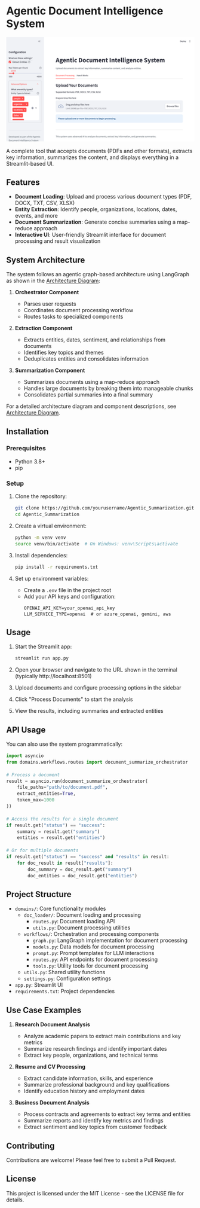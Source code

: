 # Agentic Document Intelligence System

![img.png](img.png)

A complete tool that accepts documents (PDFs and other formats), extracts key information, summarizes the content, and displays everything in a Streamlit-based UI.

## Features

- **Document Loading**: Upload and process various document types (PDF, DOCX, TXT, CSV, XLSX)
- **Entity Extraction**: Identify people, organizations, locations, dates, events, and more
- **Document Summarization**: Generate concise summaries using a map-reduce approach
- **Interactive UI**: User-friendly Streamlit interface for document processing and result visualization

## System Architecture

The system follows an agentic graph-based architecture using LangGraph as shown in the [Architecture Diagram](architecture_diagram.md):

1. **Orchestrator Component**
   - Parses user requests
   - Coordinates document processing workflow
   - Routes tasks to specialized components

2. **Extraction Component**
   - Extracts entities, dates, sentiment, and relationships from documents
   - Identifies key topics and themes
   - Deduplicates entities and consolidates information

3. **Summarization Component**
   - Summarizes documents using a map-reduce approach
   - Handles large documents by breaking them into manageable chunks
   - Consolidates partial summaries into a final summary

For a detailed architecture diagram and component descriptions, see [Architecture Diagram](architecture_diagram.md).

## Installation

### Prerequisites

- Python 3.8+
- pip

### Setup

1. Clone the repository:
   ```bash
   git clone https://github.com/yourusername/Agentic_Summarization.git
   cd Agentic_Summarization
   ```

2. Create a virtual environment:
   ```bash
   python -m venv venv
   source venv/bin/activate  # On Windows: venv\Scripts\activate
   ```

3. Install dependencies:
   ```bash
   pip install -r requirements.txt
   ```

4. Set up environment variables:
   - Create a `.env` file in the project root
   - Add your API keys and configuration:
     ```
     OPENAI_API_KEY=your_openai_api_key
     LLM_SERVICE_TYPE=openai  # or azure_openai, gemini, aws
     ```

## Usage

1. Start the Streamlit app:
   ```bash
   streamlit run app.py
   ```

2. Open your browser and navigate to the URL shown in the terminal (typically http://localhost:8501)

3. Upload documents and configure processing options in the sidebar

4. Click "Process Documents" to start the analysis

5. View the results, including summaries and extracted entities

## API Usage

You can also use the system programmatically:

```python
import asyncio
from domains.workflows.routes import document_summarize_orchestrator

# Process a document
result = asyncio.run(document_summarize_orchestrator(
    file_paths="path/to/document.pdf",
    extract_entities=True,
    token_max=1000
))

# Access the results for a single document
if result.get("status") == "success":
    summary = result.get("summary")
    entities = result.get("entities")

# Or for multiple documents
if result.get("status") == "success" and "results" in result:
    for doc_result in result["results"]:
        doc_summary = doc_result.get("summary")
        doc_entities = doc_result.get("entities")
```

## Project Structure

- `domains/`: Core functionality modules
  - `doc_loader/`: Document loading and processing
    - `routes.py`: Document loading API
    - `utils.py`: Document processing utilities
  - `workflows/`: Orchestration and processing components
    - `graph.py`: LangGraph implementation for document processing
    - `models.py`: Data models for document processing
    - `prompt.py`: Prompt templates for LLM interactions
    - `routes.py`: API endpoints for document processing
    - `tools.py`: Utility tools for document processing
  - `utils.py`: Shared utility functions
  - `settings.py`: Configuration settings
- `app.py`: Streamlit UI
- `requirements.txt`: Project dependencies

## Use Case Examples

1. **Research Document Analysis**
   - Analyze academic papers to extract main contributions and key metrics
   - Summarize research findings and identify important dates
   - Extract key people, organizations, and technical terms

2. **Resume and CV Processing**
   - Extract candidate information, skills, and experience
   - Summarize professional background and key qualifications
   - Identify education history and employment dates

3. **Business Document Analysis**
   - Process contracts and agreements to extract key terms and entities
   - Summarize reports and identify key metrics and findings
   - Extract sentiment and key topics from customer feedback

## Contributing

Contributions are welcome! Please feel free to submit a Pull Request.

## License

This project is licensed under the MIT License - see the LICENSE file for details.
